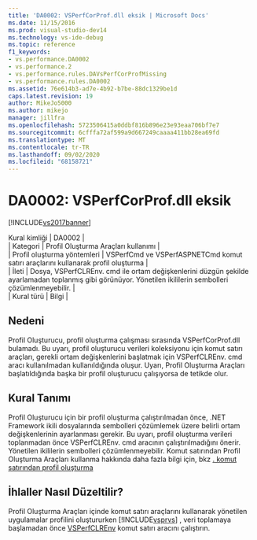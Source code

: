 ```yaml
---
title: 'DA0002: VSPerfCorProf.dll eksik | Microsoft Docs'
ms.date: 11/15/2016
ms.prod: visual-studio-dev14
ms.technology: vs-ide-debug
ms.topic: reference
f1_keywords:
- vs.performance.DA0002
- vs.performance.2
- vs.performance.rules.DAVsPerfCorProfMissing
- vs.performance.rules.DA0002
ms.assetid: 76e614b3-ad7e-4b92-b7be-88dc1329be1d
caps.latest.revision: 19
author: MikeJo5000
ms.author: mikejo
manager: jillfra
ms.openlocfilehash: 5723506415a0ddbf816b896e23e93eaa706bf7e7
ms.sourcegitcommit: 6cfffa72af599a9d667249caaaa411bb28ea69fd
ms.translationtype: MT
ms.contentlocale: tr-TR
ms.lasthandoff: 09/02/2020
ms.locfileid: "68158721"
---
```

# <a name="da0002-vsperfcorprofdll-is-missing"></a>DA0002: VSPerfCorProf.dll eksik
[!INCLUDE[vs2017banner](../includes/vs2017banner.md)]

Kural kimliği | DA0002 |  
| Kategori | Profil Oluşturma Araçları kullanımı |  
| Profil oluşturma yöntemleri | VSPerfCmd ve VSPerfASPNETCmd komut satırı araçlarını kullanarak profil oluşturma |  
| İleti | Dosya, VSPerfCLREnv. cmd ile ortam değişkenlerini düzgün şekilde ayarlamadan toplanmış gibi görünüyor. Yönetilen ikililerin sembolleri çözümlenmeyebilir. |  
| Kural türü | Bilgi |  
  
## <a name="cause"></a>Nedeni  
 Profil Oluşturucu, profil oluşturma çalışması sırasında VSPerfCorProf.dll bulamadı. Bu uyarı, profil oluşturucu verileri koleksiyonu için komut satırı araçları, gerekli ortam değişkenlerini başlatmak için VSPerfCLREnv. cmd aracı kullanılmadan kullanıldığında oluşur. Uyarı, Profil Oluşturma Araçları başlatıldığında başka bir profil oluşturucu çalışıyorsa de tetikde olur.  
  
## <a name="rule-description"></a>Kural Tanımı  
 Profil Oluşturucu için bir profil oluşturma çalıştırılmadan önce, .NET Framework ikili dosyalarında sembolleri çözümlemek üzere belirli ortam değişkenlerinin ayarlanması gerekir. Bu uyarı, profil oluşturma verileri toplanmadan önce VSPerfCLREnv. cmd aracının çalıştırılmadığını önerir. Yönetilen ikililerin sembolleri çözümlenmeyebilir. Komut satırından Profil Oluşturma Araçları kullanma hakkında daha fazla bilgi için, bkz [. komut satırından profil oluşturma](../profiling/using-the-profiling-tools-from-the-command-line.md)  
  
## <a name="how-to-fix-violations"></a>İhlaller Nasıl Düzeltilir?  
 Profil Oluşturma Araçları içinde komut satırı araçlarını kullanarak yönetilen uygulamalar profilini oluştururken [!INCLUDE[vsprvs](../includes/vsprvs-md.md)] , veri toplamaya başlamadan önce [VSPerfCLREnv](../profiling/vsperfclrenv.md) komut satırı aracını çalıştırın.
